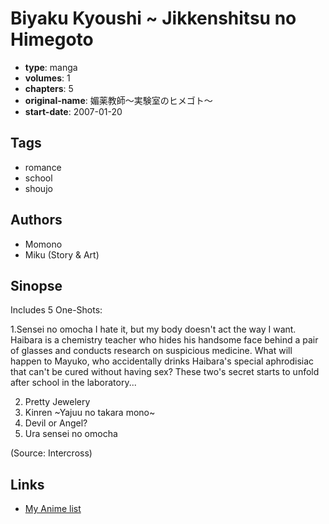 # Biyaku Kyoushi ~ Jikkenshitsu no Himegoto

-   **type**: manga
-   **volumes**: 1
-   **chapters**: 5
-   **original-name**: 媚薬教師～実験室のヒメゴト～
-   **start-date**: 2007-01-20

## Tags

-   romance
-   school
-   shoujo

## Authors

-   Momono
-   Miku (Story & Art)

## Sinopse

Includes 5 One-Shots:

1.Sensei no omocha
I hate it, but my body doesn't act the way I want.
Haibara is a chemistry teacher who hides his handsome face behind a pair of glasses and conducts research on suspicious medicine. What will happen to Mayuko, who accidentally drinks Haibara's special aphrodisiac that can't be cured without having sex? These two's secret starts to unfold after school in the laboratory...

2. Pretty Jewelery
3. Kinren ~Yajuu no takara mono~
4. Devil or Angel?
5. Ura sensei no omocha

(Source: Intercross)

## Links

-   [My Anime list](https://myanimelist.net/manga/10554/Biyaku_Kyoushi__Jikkenshitsu_no_Himegoto)
